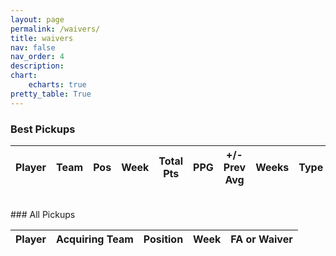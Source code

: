 ```yaml
---
layout: page
permalink: /waivers/
title: waivers
nav: false
nav_order: 4
description:
chart:
    echarts: true
pretty_table: True
---
```


### Best Pickups
<table
data-click-to-select="true"
data-search="false"
data-toggle="table"
data-url="{{ "/assets/json/transactions/best_fa_2025.json"}}">
<thead>
    <tr>
    <th data-field="player_name" data-halign="left" data-align="left" data-sortable="false">Player</th>
     <th data-field="team" data-halign="center" data-align="center" data-sortable="false">Team</th>
     <th data-field="position" data-halign="center" data-align="center" data-sortable="false">Pos</th>
     <th data-field="week" data-halign="center" data-align="center" data-sortable="false">Week</th>
     <th data-field="total_points" data-halign="center" data-align="center" data-sortable="true">Total Pts</th>
     <th data-field="avg_per_week" data-halign="center" data-align="center" data-sortable="true">PPG</th>
     <th data-field="points_above_prev" data-halign="center" data-align="center" data-sortable="true">+/- Prev Avg</th>
     <th data-field="weeks_played" data-halign="center" data-align="center" data-sortable="false">Weeks</th>
     <th data-field="type" data-halign="center" data-align="center" data-sortable="true">Type</th>
    </tr>
</thead>
</table>
<br>
### All Pickups
<table
data-click-to-select="true"
data-height="930"
data-search="false"
data-toggle="table"
data-url="{{ "/assets/json/transactions/all_fa_2025.json"}}">
<thead>
    <tr>
     <th data-field="player_name" data-halign="left" data-align="left" data-sortable="false">Player</th>
     <th data-field="team" data-halign="center" data-align="center" data-sortable="true">Acquiring Team</th>
     <th data-field="position" data-halign="center" data-align="center" data-sortable="true">Position</th>
     <th data-field="week" data-halign="center" data-align="center" data-sortable="true">Week</th>
     <th data-field="type" data-halign="center" data-align="center" data-sortable="true">FA or Waiver</th>
    </tr>
</thead>
</table>
